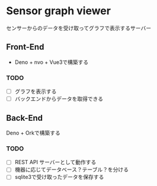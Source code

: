 # Sensor graph viewer

センサーからのデータを受け取ってグラフで表示するサーバー

## Front-End

- Deno + nvo + Vue3で構築する

### TODO

- [ ] グラフを表示する
- [ ] バックエンドからデータを取得できる

## Back-End

Deno + Orkで構築する

### TODO

- [ ] REST API サーバーとして動作する
- [ ] 機器に応じてデータベース？テーブル？を分ける
- [ ] sqlite3で受け取ったデータを保存する

